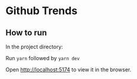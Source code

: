 # Github Trends

## How to run

In the project directory:

Run `yarn` followed by `yarn dev`

Open [http://localhost:5174](http://localhost:5174/) to view it in the browser.
